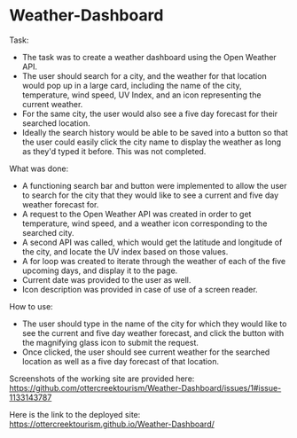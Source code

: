 # Weather-Dashboard

Task:
- The task was to create a weather dashboard using the Open Weather API.
- The user should search for a city, and the weather for that location would pop up in a large card, including the name of the city, temperature, wind speed, UV Index, and an icon representing the current weather.
- For the same city, the user would also see a five day forecast for their searched location.
- Ideally the search history would be able to be saved into a button so that the user could easily click the city name to display the weather as long as they'd typed it before. This was not completed.


What was done:
- A functioning search bar and button were implemented to allow the user to search for the city that they would like to see a current and five day weather forecast for.
- A request to the Open Weather API was created in order to get temperature, wind speed, and a weather icon corresponding to the searched city.
- A second API was called, which would get the latitude and longitude of the city, and locate the UV index based on those values.
- A for loop was created to iterate through the weather of each of the five upcoming days, and display it to the page.
- Current date was provided to the user as well.
- Icon description was provided in case of use of a screen reader.


How to use:
 - The user should type in the name of the city for which they would like to see the current and five day weather forecast, and click the button with the magnifying glass icon to submit the request.
 - Once clicked, the user should see current weather for the searched location as well as a five day forecast of that location.


Screenshots of the working site are provided here:
https://github.com/ottercreektourism/Weather-Dashboard/issues/1#issue-1133143787

Here is the link to the deployed site:
https://ottercreektourism.github.io/Weather-Dashboard/